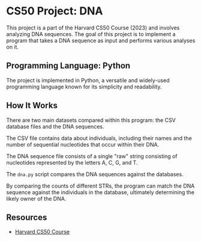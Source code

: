 # CS50 Project: DNA

This project is a part of the Harvard CS50 Course (2023) and involves analyzing DNA sequences. The goal of this project is to implement a program that takes a DNA sequence as input and performs various analyses on it.

## Programming Language: Python

The project is implemented in Python, a versatile and widely-used programming language known for its simplicity and readability.

## How It Works

There are two main datasets compared within this program: the CSV database files and the DNA sequences. 

The CSV file contains data about individuals, including their names and the number of sequential nucleotides that occur within their DNA. 

The DNA sequence file consists of a single "raw" string consisting of nucleotides represented by the letters A, C, G, and T.

The `dna.py` script compares the DNA sequences against the databases.

By comparing the counts of different STRs, the program can match the DNA sequence against the individuals in the database, ultimately determining the likely owner of the DNA.

## Resources

- [Harvard CS50 Course](https://cs50.harvard.edu)
